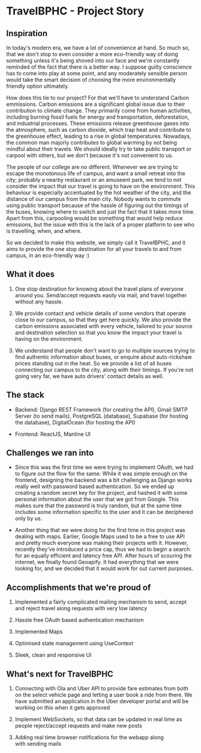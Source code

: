 # TravelBPHC - Project Story

## Inspiration

In today's modern era, we have a lot of convenience at hand. So much so, that we don't stop to even consider a more eco-friendly way of doing something unless it's being shoved into our face and we're constantly reminded of the fact that there is a better way. I suppose guilty conscience has to come into play at some point, and any moderately sensible person would take the smart decision of choosing the more environmentally friendly option ultimately.

How does this tie to our project? For that we'll have to understand Carbon emmissions. Carbon emissions are a significant global issue due to their contribution to climate change. They primarily come from human activities, including burning fossil fuels for energy and transportation, deforestation, and industrial processes. These emissions release greenhouse gases into the atmosphere, such as carbon dioxide, which trap heat and contribute to the greenhouse effect, leading to a rise in global temperatures. Nowadays, the common man majorly contributes to global warming by not being mindful about their travels. We should ideally try to take public transport or carpool with others, but we don't because it's not convenient to us.

The people of our college are no different. Whenever we are trying to escape the monotonous life of campus, and want a small retreat into the city; probably a nearby restaurant or an amuseent park, we tend to not consider the impact that our travel is going to have on the environment. This behaviour is especially accentuated by the hot weather of the city, and the distance of our campus from the main city. Nobody wants to commute using public transport because of the hassle of figuring out the timings of the buses, knowing where to switch and just the fact that it takes more time. Apart from this, carpooling would be something that would help reduce emissions, but the issue with this is the lack of a proper platform to see who is travelling, when, and where.

So we decided to make this website, we simply call it TravelBPHC, and it aims to provide the one stop destination for all your travels to and from campus, in an eco-friendly way :)

## What it does

1. One stop destination for knowing about the travel plans of everyone around you. Send/accept requests easily via mail, and travel together without any hassle.

2. We provide contact and vehicle details of some vendors that operate close to our campus, so that they get here quickly. We also provide the carbon emissions associated with every vehicle, tailored to your source and destination selection so that you know the impact your travel is having on the environment.

3. We understand that people don't want to go to multiple sources trying to find authentic information about buses, or enquire about auto-rickshaw prices standing out in the heat. So we provide a list of all buses connecting our campus to the city, along with their timings. If you're not going very far, we have auto drivers' contact details as well.

## The stack

- Backend: Django REST Framework (for creating the API), Gmail SMTP Server (to send mails), PostgreSQL (database), Supabase (for hosting the database), DigitalOcean (for hosting the API)

- Frontend: ReactJS, Mantine UI

## Challenges we ran into

- Since this was the first time we were trying to implement OAuth, we had to figure out the flow for the same. While it was simple enough on the frontend, designing the backend was a bit challenging as Django works really well with password based authentication. So we ended up creating a random secret key for the project, and hashed it with some personal information about the user that we got from Google. This makes sure that the password is truly random, but at the same time includes some information specific to the user and it can be deciphered only by us.

- Another thing that we were doing for the first time in this project was dealing with maps. Earlier, Google Maps used to be a free to use API and pretty much everyone was making their projects with it. However, recently they've introduced a price cap, thus we had to begin a search for an equally efficient and latency free API. After hours of scouring the internet, we finally found Geoapify. It had everything that we were looking for, and we decided that it would work for out current purposes.

## Accomplishments that we're proud of

1. Implemented a fairly complicated mailing mechanism to send, accept and reject travel along requests with very low latency

2. Hassle free OAuth based authentication mechanism

3. Implemented Maps

4. Optimised state management using UseContext

5. Sleek, clean and responsive UI

## What's next for TravelBPHC

1. Connecting with Ola and Uber API to provide fare estimates from both on the select vehicle page and letting a user book a ride from there. We have submitted an application in the Uber developer portal and will be working on this when it gets approved

2. Implement WebSockets, so that data can be updated in real time as people reject/accept requests and make new posts

3. Adding real time browser notifications for the webapp along with sending mails
